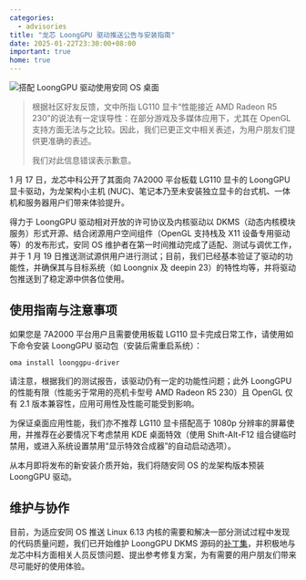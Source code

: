 ```yaml
---
categories:
  - advisories
title: "龙芯 LoongGPU 驱动推送公告与安装指南"
date: 2025-01-22T23:30:00+08:00
important: true
home: true
---
```

![搭配 LoongGPU 驱动使用安同 OS 桌面](/assets/news/loongapu-driver.png)

> 根据社区好友反馈，文中所指 LG110 显卡“性能接近 AMD Radeon R5 230”的说法有一定误导性：在部分游戏及多媒体应用下，尤其在 OpenGL 支持方面无法与之比较。因此，我们已更正文中相关表述，为用户朋友们提供更准确的表述。
> 
> 我们对此信息错误表示歉意。

1 月 17 日，龙芯中科公开了其面向 7A2000 平台板载 LG110 显卡的 LoongGPU 显卡驱动，为龙架构小主机 (NUC)、笔记本乃至未安装独立显卡的台式机、一体机和服务器用户们带来体验提升。

得力于 LoongGPU 驱动相对开放的许可协议及内核驱动以 DKMS（动态内核模块服务）形式开源、结合闭源用户空间组件（OpenGL 支持栈及 X11 设备专用驱动等）的发布形式，安同 OS 维护者在第一时间推动完成了适配、测试与调优工作，并于 1 月 19 日推送测试源供用户进行测试；目前，我们已经基本验证了驱动的功能性，并确保其与目标系统（如 Loongnix 及 deepin 23）的特性均等，并将驱动包推送到了稳定源中供各位使用。

## 使用指南与注意事项

如果您是 7A2000 平台用户且需要使用板载 LG110 显卡完成日常工作，请使用如下命令安装 LoongGPU 驱动包（安装后需重启系统）：
```
oma install loonggpu-driver
```
请注意，根据我们的测试报告，该驱动仍有一定的功能性问题；此外 LoongGPU 的性能有限（性能劣于常用的亮机卡型号 AMD Radeon R5 230）且 OpenGL 仅有 2.1 版本兼容性，应用可用性及性能可能受到影响。

为保证桌面应用性能，我们亦不推荐 LG110 显卡搭配高于 1080p 分辨率的屏幕使用，并推荐在必要情况下考虑禁用 KDE 桌面特效（使用 Shift-Alt-F12 组合键临时禁用，或进入系统设置禁用“显示特效合成器”的自动启动选项）。

从本月即将发布的新安装介质开始，我们将随安同 OS 的龙架构版本预装 LoongGPU 驱动。

## 维护与协作

目前，为适应安同 OS 推送 Linux 6.13 内核的需要和解决一部分测试过程中发现的代码质量问题，我们已开始维护 LoongGPU DKMS 源码的[补丁集](https://github.com/AOSC-Tracking/loonggpu-kernel-dkms/tree/aosc/v1.0.1-alpha-lnd25.5)，并积极地与龙芯中科方面相关人员反馈问题、提出参考修复方案，为有需要的用户朋友们带来尽可能好的使用体验。

